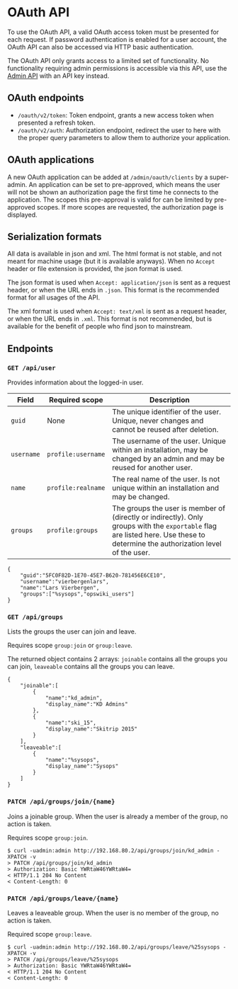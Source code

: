 # OAuth API

To use the OAuth API, a valid OAuth access token must be presented for each request.
If password authentication is enabled for a user account, the OAuth API can also be accessed via HTTP basic authentication.

The OAuth API only grants access to a limited set of functionality. No functionality requiring admin permissions is accessible
via this API, use the [Admin API](admin_api.md) with an API key instead.

## OAuth endpoints

* `/oauth/v2/token`: Token endpoint, grants a new access token when presented a refresh token.
* `/oauth/v2/auth`: Authorization endpoint, redirect the user to here with the proper query parameters to allow them to authorize your application.

## OAuth applications

A new OAuth application can be added at `/admin/oauth/clients` by a super-admin.
An application can be set to pre-approved, which means the user will not be shown an authorization page the first time
he connects to the application.
The scopes this pre-approval is valid for can be limited by pre-approved scopes. If more scopes are requested, the
authorization page is displayed.

## Serialization formats

All data is available in json and xml.
The html format is not stable, and not meant for machine usage (but it is available anyways).
When no `Accept` header or file extension is provided, the json format is used.

The json format is used when `Accept: application/json` is sent as a request header, or when the URL ends in `.json`.
This format is the recommended format for all usages of the API.

The xml format is used when `Accept: text/xml` is sent as a request header, or when the URL ends in `.xml`.
This format is not recommended, but is available for the benefit of people who find json to mainstream.

## Endpoints

### `GET /api/user`

Provides information about the logged-in user.

| Field      | Required scope     | Description |
| ---------- | ------------------ | ----------- |
| `guid`     | None               | The unique identifier of the user. Unique, never changes and cannot be reused after deletion. |
| `username` | `profile:username` | The username of the user. Unique within an installation, may be changed by an admin and may be reused for another user. |
| `name`     | `profile:realname` | The real name of the user. Is not unique within an installation and may be changed. |
| `groups`   | `profile:groups`   | The groups the user is member of (directly or indirectly). Only groups with the `exportable` flag are listed here. Use these to determine the authorization level of the user. |

    {
        "guid":"5FC0F82D-1E70-45E7-B620-781456E6CE10",
        "username":"vierbergenlars",
        "name":"Lars Vierbergen",
        "groups":["%sysops","opswiki_users"]
    }

### `GET /api/groups`

Lists the groups the user can join and leave.

Requires scope `group:join` or `group:leave`.

The returned object contains 2 arrays: `joinable` contains all the groups you can join, `leaveable` contains all the groups you can leave.

    {
        "joinable":[
            {
                "name":"kd_admin",
                "display_name":"KD Admins"
            },
            {
                "name":"ski_15",
                "display_name":"Skitrip 2015"
            }
        ],
        "leaveable":[
            {
                "name":"%sysops",
                "display_name":"Sysops"
            }
        ]
    }
            
### `PATCH /api/groups/join/{name}`

Joins a joinable group. When the user is already a member of the group, no action is taken.

Requires scope `group:join`.

    $ curl -uadmin:admin http://192.168.80.2/api/groups/join/kd_admin -XPATCH -v
    > PATCH /api/groups/join/kd_admin
    > Authorization: Basic YWRtaW46YWRtaW4=
    < HTTP/1.1 204 No Content
    < Content-Length: 0

### `PATCH /api/groups/leave/{name}`

Leaves a leaveable group. When the user is no member of the group, no action is taken.

Required scope `group:leave`.

    $ curl -uadmin:admin http://192.168.80.2/api/groups/leave/%25sysops -XPATCH -v
    > PATCH /api/groups/leave/%25sysops
    > Authorization: Basic YWRtaW46YWRtaW4=
    < HTTP/1.1 204 No Content
    < Content-Length: 0
